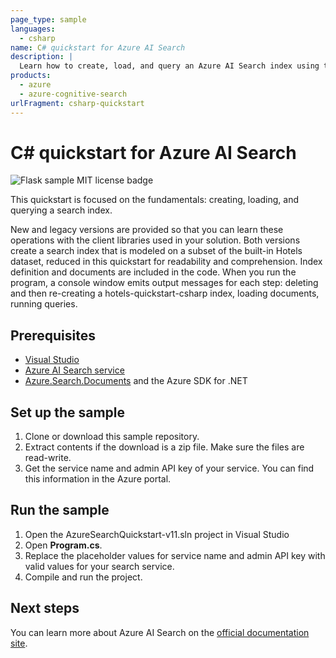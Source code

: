 ```yaml
---
page_type: sample
languages:
  - csharp
name: C# quickstart for Azure AI Search
description: |
  Learn how to create, load, and query an Azure AI Search index using the Azure SDK for .NET
products:
  - azure
  - azure-cognitive-search
urlFragment: csharp-quickstart
---
```


# C# quickstart for Azure AI Search

![Flask sample MIT license badge](https://img.shields.io/badge/license-MIT-green.svg)

This quickstart is focused on the fundamentals: creating, loading, and querying a search index. 

New and legacy versions are provided so that you can learn these operations with the client libraries used in your solution. Both versions create a search index that is modeled on a subset of the built-in Hotels dataset, reduced in this quickstart for readability and comprehension. Index definition and documents are included in the code. When you run the program, a console window emits output messages for each step: deleting and then re-creating a hotels-quickstart-csharp index, loading documents, running queries.

## Prerequisites

- [Visual Studio](https://visualstudio.microsoft.com/downloads/)
- [Azure AI Search service](https://docs.microsoft.com/azure/search/search-create-service-portal)
- [Azure.Search.Documents](https://docs.microsoft.com/dotnet/api/overview/azure/search.documents-readme) and the Azure SDK for .NET

## Set up the sample

1. Clone or download this sample repository.
1. Extract contents if the download is a zip file. Make sure the files are read-write.
1. Get the service name and admin API key of your service. You can find this information in the Azure portal.

## Run the sample

1. Open the AzureSearchQuickstart-v11.sln project in Visual Studio
1. Open **Program.cs**.
1. Replace the placeholder values for service name and admin API key with valid values for your search service.
1. Compile and run the project.

## Next steps

You can learn more about Azure AI Search on the [official documentation site](https://docs.microsoft.com/azure/search).
